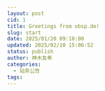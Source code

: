 ```yaml
---
layout: post
cid: 1
title: Greetings from obsp.de!
slug: start
date: 2025/01/20 09:10:00
updated: 2025/02/10 15:06:52
status: publish
author: 神木友希
categories: 
  - 站务公告
tags: 
---
```



